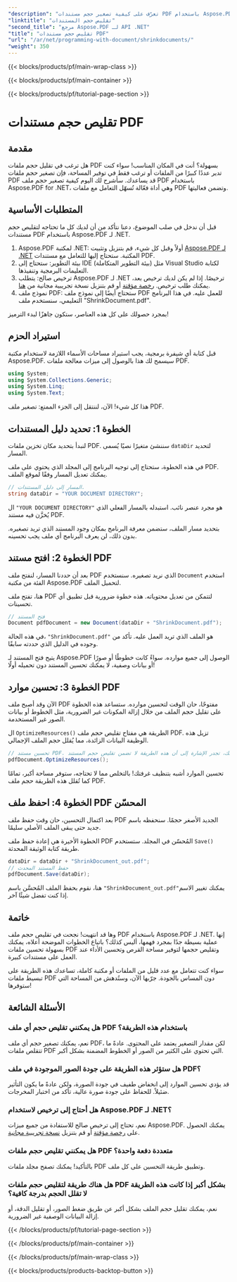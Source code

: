 ```yaml
---
"description": "تعرّف على كيفية تصغير حجم مستندات PDF باستخدام Aspose.PDF لـ .NET في هذا الدليل التفصيلي. حسّن موارد PDF وقلل حجم الملف دون المساس بجودته."
"linktitle": "تقليص حجم المستندات"
"second_title": "مرجع Aspose.PDF لـ API .NET"
"title": "تقليص حجم مستندات PDF"
"url": "/ar/net/programming-with-document/shrinkdocuments/"
"weight": 350
---
```


{{< blocks/products/pf/main-wrap-class >}}

{{< blocks/products/pf/main-container >}}

{{< blocks/products/pf/tutorial-page-section >}}

# تقليص حجم مستندات PDF

## مقدمة

هل ترغب في تقليل حجم ملفات PDF بسهولة؟ أنت في المكان المناسب! سواء كنت تدير عددًا كبيرًا من الملفات أو ترغب فقط في توفير المساحة، فإن تصغير حجم ملفات PDF قد يساعدك. سأشرح لك اليوم كيفية تصغير حجم ملف PDF باستخدام Aspose.PDF for .NET، وهي أداة فعّالة تُسهّل التعامل مع ملفات PDF وتضمن فعاليتها.

## المتطلبات الأساسية

قبل أن ندخل في صلب الموضوع، دعنا نتأكد من أن لديك كل ما تحتاجه لتقليص حجم مستندات PDF باستخدام Aspose.PDF لـ .NET.

1. Aspose.PDF لمكتبة .NET: أولاً وقبل كل شيء، قم بتنزيل وتثبيت [Aspose.PDF لـ .NET](https://releases.aspose.com/pdf/net/) المكتبة. ستحتاج إليها للتعامل مع مستندات PDF.
2. بيئة التطوير: ستحتاج إلى IDE (بيئة التطوير المتكاملة) مثل Visual Studio لكتابة التعليمات البرمجية وتنفيذها.
3. ترخيص صالح: يتطلب Aspose.PDF لـ .NET ترخيصًا. إذا لم يكن لديك ترخيص بعد، يمكنك طلب ترخيص. [رخصة مؤقتة](https://purchase.aspose.com/temporary-license/) أو قم بتنزيل نسخة تجريبية مجانية من [هنا](https://releases.aspose.com/).
4. نموذج ملف PDF: ستحتاج أيضًا إلى نموذج ملف PDF للعمل عليه. في هذا البرنامج التعليمي، سنستخدم ملف "ShrinkDocument.pdf".

بمجرد حصولك على كل هذه العناصر، ستكون جاهزًا لبدء الترميز!


## استيراد الحزم

قبل كتابة أي شيفرة برمجية، يجب استيراد مساحات الأسماء اللازمة لاستخدام مكتبة Aspose.PDF. سيسمح لك هذا بالوصول إلى ميزات معالجة ملفات PDF.

```csharp
using System;
using System.Collections.Generic;
using System.Linq;
using System.Text;
```

هذا كل شيء! الآن، لننتقل إلى الجزء الممتع: تصغير ملف PDF.

## الخطوة 1: تحديد دليل المستندات

لنبدأ بتحديد مكان تخزين ملفات PDF. سننشئ متغيرًا نصيًا يُسمى `dataDir` لتحديد المسار.

في هذه الخطوة، ستحتاج إلى توجيه البرنامج إلى المجلد الذي يحتوي على ملف PDF. يمكنك تعديل المسار وفقًا لموقع الملف.

```csharp
// المسار إلى دليل المستندات.
string dataDir = "YOUR DOCUMENT DIRECTORY";
```

ال `"YOUR DOCUMENT DIRECTORY"` هو مجرد عنصر نائب. استبدله بالمسار الفعلي الذي يُخزَّن فيه مستند PDF.

بتحديد مسار الملف، ستضمن معرفة البرنامج بمكان وجود المستند الذي تريد تصغيره. بدون ذلك، لن يعرف البرنامج أي ملف يجب تحسينه.


## الخطوة 2: افتح مستند PDF

بعد أن حددنا المسار، لنفتح ملف PDF الذي نريد تصغيره. سنستخدم `Document` استخدم الفئة من مكتبة Aspose.PDF لتحميل الملف.

هنا، تفتح ملف PDF لتتمكن من تعديل محتوياته. هذه خطوة ضرورية قبل تطبيق أي تحسينات.

```csharp
// فتح المستند
Document pdfDocument = new Document(dataDir + "ShrinkDocument.pdf");
```

في هذه الحالة، `"ShrinkDocument.pdf"` هو الملف الذي تريد العمل عليه. تأكد من وجوده في الدليل الذي حددته سابقًا.

يتيح فتح المستند لـ Aspose.PDF الوصول إلى جميع موارده. سواءً كانت خطوطًا أو صورًا أو بيانات وصفية، لا يمكنك تحسين المستند دون تحميله أولًا!

## الخطوة 3: تحسين موارد PDF

الآن وقد أصبح ملف PDF مفتوحًا، حان الوقت لتحسين موارده. ستساعد هذه الخطوة على تقليل حجم الملف من خلال إزالة المكونات غير الضرورية، مثل الخطوط أو بيانات الصور غير المستخدمة.

ال `OptimizeResources()` الطريقة هي مفتاح تقليص حجم ملف PDF. تزيل هذه الوظيفة البيانات الزائدة، مما يُقلل حجم الملف الإجمالي.

```csharp
// تحسين مستند PDF. مع ذلك، تجدر الإشارة إلى أن هذه الطريقة لا تضمن تقليص حجم المستند.
pdfDocument.OptimizeResources();
```

تحسين الموارد أشبه بتنظيف غرفتك! بالتخلص مما لا تحتاجه، ستوفر مساحة أكبر، تمامًا كما تُقلل هذه الطريقة حجم ملف PDF.

## الخطوة 4: احفظ ملف PDF المحسّن

بعد اكتمال التحسين، حان وقت حفظ ملف PDF الجديد الأصغر حجمًا. سنحفظه باسم جديد حتى يبقى الملف الأصلي سليمًا.

الخطوة الأخيرة هي إعادة حفظ ملف PDF المُحسّن في المجلد. ستستخدم `Save()` طريقة كتابة الوثيقة المحدثة.

```csharp
dataDir = dataDir + "ShrinkDocument_out.pdf";
// حفظ المستند المحدث
pdfDocument.Save(dataDir);
```

هنا، نقوم بحفظ الملف المُحسَّن باسم `"ShrinkDocument_out.pdf"`يمكنك تغيير الاسم إذا كنت تفضل شيئًا آخر.

## خاتمة

وها قد انتهيت! نجحت في تقليص حجم ملف PDF باستخدام Aspose.PDF لـ .NET. إنها عملية بسيطة جدًا بمجرد فهمها، أليس كذلك؟ باتباع الخطوات الموضحة أعلاه، يمكنك بسهولة تحسين ملفات PDF وتقليص حجمها لتوفير مساحة القرص وتحسين الأداء عند العمل على مستندات كبيرة.

سواء كنت تتعامل مع عدد قليل من الملفات أو مكتبة كاملة، تساعدك هذه الطريقة على تبسيط ملفات PDF دون المساس بالجودة. جرّبها الآن، وستُدهش من المساحة التي ستوفرها!

## الأسئلة الشائعة

### هل يمكنني تقليص حجم أي ملف PDF باستخدام هذه الطريقة؟
نعم، يمكنك تصغير حجم أي ملف PDF، لكن مقدار التصغير يعتمد على المحتوى. عادةً ما تتقلص ملفات PDF التي تحتوي على الكثير من الصور أو الخطوط المضمنة بشكل أكبر.

### هل ستؤثر هذه الطريقة على جودة الصور الموجودة في ملف PDF؟
قد يؤدي تحسين الموارد إلى انخفاض طفيف في جودة الصورة، ولكن عادةً ما يكون التأثير ضئيلاً. للحفاظ على جودة صورة عالية، تأكد من اختبار المخرجات.

### هل أحتاج إلى ترخيص لاستخدام Aspose.PDF لـ .NET؟
نعم، تحتاج إلى ترخيص صالح للاستفادة من جميع ميزات Aspose.PDF. يمكنك الحصول على [رخصة مؤقتة](https://purchase.aspose.com/temporary-license/) أو قم بتنزيل [نسخة تجريبية مجانية](https://releases.aspose.com/).

### هل يمكنني تقليص حجم ملفات PDF متعددة دفعة واحدة؟
بالتأكيد! يمكنك تصفح مجلد ملفات PDF وتطبيق طريقة التحسين على كل ملف.

### هل هناك طريقة لتقليص حجم ملفات PDF بشكل أكبر إذا كانت هذه الطريقة لا تقلل الحجم بدرجة كافية؟
نعم، يمكنك تقليل حجم الملف بشكل أكبر عن طريق ضغط الصور، أو تقليل الدقة، أو إزالة البيانات الوصفية غير الضرورية.

{{< /blocks/products/pf/tutorial-page-section >}}

{{< /blocks/products/pf/main-container >}}

{{< /blocks/products/pf/main-wrap-class >}}

{{< blocks/products/products-backtop-button >}}